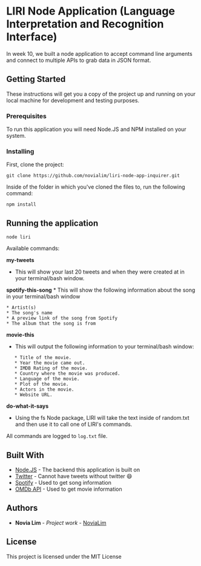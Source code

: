 # LIRI Node Application (Language Interpretation and Recognition Interface)

In week 10, we built a node application to accept command line arguments and connect to multiple APIs to grab data in JSON format.

## Getting Started

These instructions will get you a copy of the project up and running on your local machine for development and testing purposes.

### Prerequisites

To run this application you will need Node.JS and NPM installed on your system.

### Installing
First, clone the project:
```
git clone https://github.com/novialim/liri-node-app-inquirer.git
```


Inside of the folder in which you've cloned the files to, run the following command:
```
npm install
```

## Running the application 

```
node liri
```

Available commands:

**my-tweets**
* This will show your last 20 tweets and when they were created at in your terminal/bash window.

**spotify-this-song**
* 
This will show the following information about the song in your terminal/bash window

```
* Artist(s)
* The song's name
* A preview link of the song from Spotify
* The album that the song is from
```

**movie-this**
* This will output the following information to your terminal/bash window:

```
   * Title of the movie.
   * Year the movie came out.
   * IMDB Rating of the movie.
   * Country where the movie was produced.
   * Language of the movie.
   * Plot of the movie.
   * Actors in the movie.
   * Website URL.
```

**do-what-it-says** 
* Using the fs Node package, LIRI will take the text inside of random.txt and then use it to call one of LIRI's commands.

All commands are logged to `log.txt` file.


## Built With

* [Node.JS](https://nodejs.org/en/) - The backend this application is built on
* [Twitter](http://www.twitter.com) - Cannot have tweets without twitter :smile:
* [Spotify](http://www.spotify.com) - Used to get song information
* [OMDb API](https://www.omdbapi.com/) - Used to get movie information

## Authors

* **Novia Lim** - *Project work* - [NoviaLim](https://github.com/novialim)

## License

This project is licensed under the MIT License

